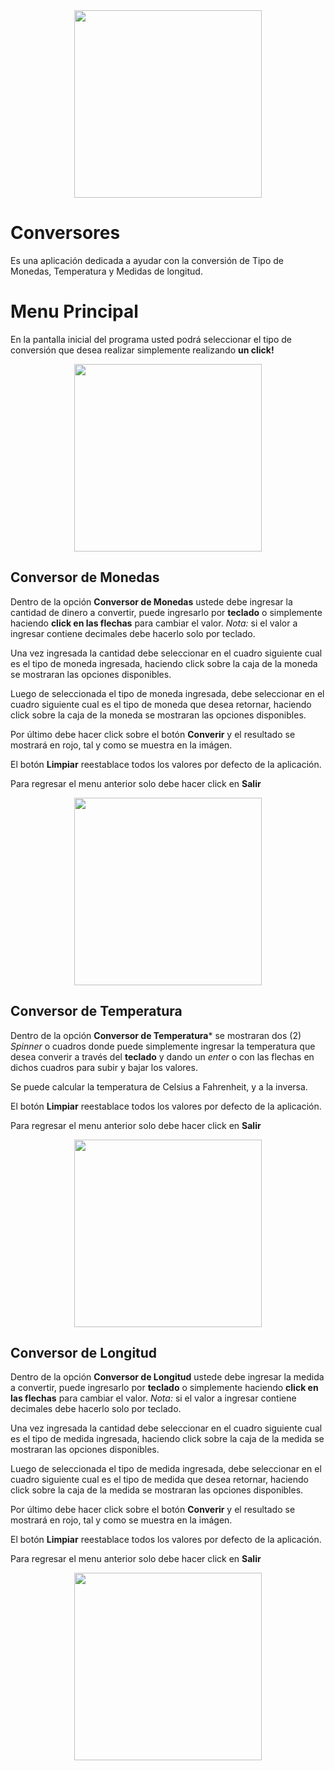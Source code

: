 <div align="center"> <img width="300px" src="https://federicodmoresi.github.io/codoacodo/imagenes/reparando-pc.png">
</div>

# Conversores

Es una aplicación dedicada a ayudar con la conversión de Tipo de Monedas, Temperatura y Medidas de longitud.


# Menu Principal

En la pantalla inicial del programa usted podrá seleccionar el tipo de conversión que desea realizar simplemente realizando **un click!**
<div align="center"> <img width="300px" src="https://federicodmoresi.github.io/codoacodo/imagenes/reparando-pc.png">
</div>


## Conversor de Monedas

Dentro de la opción **Conversor de Monedas** ustede debe ingresar la cantidad de dinero a convertir, puede ingresarlo por **teclado** o simplemente haciendo **click en las flechas** para cambiar el valor.
*Nota:* si el valor a ingresar contiene decimales debe hacerlo solo por teclado.

Una vez ingresada la cantidad debe seleccionar en el cuadro siguiente cual es el tipo de moneda ingresada, haciendo click sobre la caja de la moneda se mostraran las opciones disponibles.

Luego de seleccionada el tipo de moneda ingresada, debe seleccionar en el cuadro siguiente cual es el tipo de moneda que desea retornar, haciendo click sobre la caja de la moneda se mostraran las opciones disponibles.

Por último debe hacer click sobre el botón **Converir** y el resultado se mostrará en rojo, tal y como se muestra en la imágen.

El botón **Limpiar** reestablace todos los valores por defecto de la aplicación.

Para regresar el menu anterior solo debe hacer click en **Salir**

<div align="center"> <img width="300px" src="https://federicodmoresi.github.io/codoacodo/imagenes/reparando-pc.png">
</div>

## Conversor de Temperatura

Dentro de la opción **Conversor de Temperatura*** se mostraran dos (2) *Spinner* o cuadros donde puede simplemente ingresar la temperatura que desea converir a través del **teclado** y dando un *enter* o con las flechas en dichos cuadros para subir y bajar los valores.

Se puede calcular la temperatura de Celsius a Fahrenheit, y a la inversa.

El botón **Limpiar** reestablace todos los valores por defecto de la aplicación.

Para regresar el menu anterior solo debe hacer click en **Salir**

<div align="center"> <img width="300px" src="https://federicodmoresi.github.io/codoacodo/imagenes/reparando-pc.png">
</div>

## Conversor de Longitud

Dentro de la opción **Conversor de Longitud** ustede debe ingresar la medida a convertir, puede ingresarlo por **teclado** o simplemente haciendo **click en las flechas** para cambiar el valor.
*Nota:* si el valor a ingresar contiene decimales debe hacerlo solo por teclado.

Una vez ingresada la cantidad debe seleccionar en el cuadro siguiente cual es el tipo de medida ingresada, haciendo click sobre la caja de la medida se mostraran las opciones disponibles.

Luego de seleccionada el tipo de medida ingresada, debe seleccionar en el cuadro siguiente cual es el tipo de medida que desea retornar, haciendo click sobre la caja de la medida se mostraran las opciones disponibles.

Por último debe hacer click sobre el botón **Converir** y el resultado se mostrará en rojo, tal y como se muestra en la imágen.

El botón **Limpiar** reestablace todos los valores por defecto de la aplicación.

Para regresar el menu anterior solo debe hacer click en **Salir**

<div align="center"> <img width="300px" src="https://federicodmoresi.github.io/codoacodo/imagenes/reparando-pc.png">
</div>